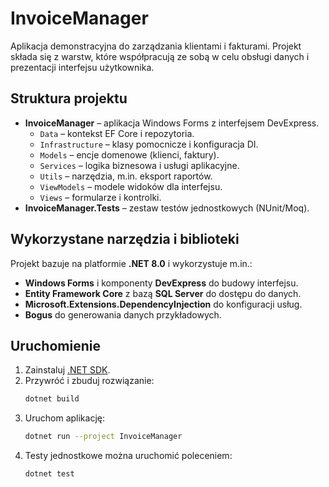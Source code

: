 # InvoiceManager

Aplikacja demonstracyjna do zarządzania klientami i fakturami. Projekt składa się z warstw, które współpracują ze sobą w celu obsługi danych i prezentacji interfejsu użytkownika.

## Struktura projektu
- **InvoiceManager** – aplikacja Windows Forms z interfejsem DevExpress.
  - `Data` – kontekst EF Core i repozytoria.
  - `Infrastructure` – klasy pomocnicze i konfiguracja DI.
  - `Models` – encje domenowe (klienci, faktury).
  - `Services` – logika biznesowa i usługi aplikacyjne.
  - `Utils` – narzędzia, m.in. eksport raportów.
  - `ViewModels` – modele widoków dla interfejsu.
  - `Views` – formularze i kontrolki.
- **InvoiceManager.Tests** – zestaw testów jednostkowych (NUnit/Moq).

## Wykorzystane narzędzia i biblioteki
Projekt bazuje na platformie **.NET 8.0** i wykorzystuje m.in.:
- **Windows Forms** i komponenty **DevExpress** do budowy interfejsu.
- **Entity Framework Core** z bazą **SQL Server** do dostępu do danych.
- **Microsoft.Extensions.DependencyInjection** do konfiguracji usług.
- **Bogus** do generowania danych przykładowych.

## Uruchomienie
1. Zainstaluj [.NET SDK](https://dotnet.microsoft.com/).
2. Przywróć i zbuduj rozwiązanie:
   ```bash
   dotnet build
   ```
3. Uruchom aplikację:
   ```bash
   dotnet run --project InvoiceManager
   ```
4. Testy jednostkowe można uruchomić poleceniem:
   ```bash
   dotnet test
   ```
